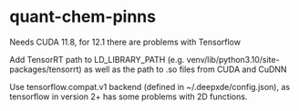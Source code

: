 # quant-chem-pinns

Needs CUDA 11.8, for 12.1 there are problems with Tensorflow

Add TensorRT path to LD_LIBRARY_PATH (e.g. venv/lib/python3.10/site-packages/tensorrt) as well as the path to .so files from CUDA and CuDNN

Use tensorflow.compat.v1 backend (defined in ~/.deepxde/config.json), as tensorflow in version 2+ has some problems with 2D functions.
